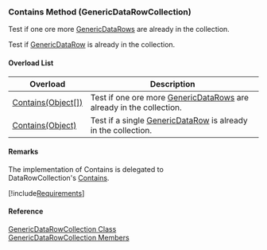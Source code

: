 ﻿### Contains Method (GenericDataRowCollection)

Test if one ore more [GenericDataRows](fcSDK~FChoice.Foundation.GenericDataRow.md) are already in the collection.

Test if [GenericDataRow](fcSDK~FChoice.Foundation.GenericDataRow.md) is already in the collection.

#### Overload List

| Overload | Description |
| --- | --- |
| [Contains(Object\[\])](fcSDK~FChoice.Foundation.GenericDataRowCollection~Contains(Object[]).md) | Test if one ore more [GenericDataRows](fcSDK~FChoice.Foundation.GenericDataRow.md) are already in the collection.   |
| [Contains(Object)](fcSDK~FChoice.Foundation.GenericDataRowCollection~Contains(Object).md) | Test if a single [GenericDataRow](fcSDK~FChoice.Foundation.GenericDataRow.md) is already in the collection.   |

#### Remarks

The implementation of Contains is delegated to DataRowCollection's [Contains](ms-help://MS.NETFrameworkSDKv1.1/cpref/html/frlrfsystemdatadatarowcollectionclasscontainstopic.htm).

[!include[Requirements](../partials/requirements.md)]



#### Reference

[GenericDataRowCollection Class](fcSDK~FChoice.Foundation.GenericDataRowCollection.md)  
[GenericDataRowCollection Members](fcSDK~FChoice.Foundation.GenericDataRowCollection_members.md)